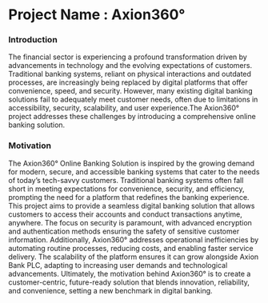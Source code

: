 # Project Name : Axion360°

###  Introduction
The financial sector is experiencing a profound transformation driven by advancements in technology and the
evolving expectations of customers. Traditional banking systems, reliant on physical interactions and
outdated processes, are increasingly being replaced by digital platforms that offer convenience, speed, and
security. However, many existing digital banking solutions fail to adequately meet customer needs, often due
to limitations in accessibility, security, scalability, and user experience.The Axion360° project addresses
these challenges by introducing a comprehensive online banking solution.

###  Motivation
The Axion360° Online Banking Solution is inspired by the growing demand for modern, secure, and
accessible banking systems that cater to the needs of today’s tech-savvy customers. Traditional banking
systems often fall short in meeting expectations for convenience, security, and efficiency, prompting the need
for a platform that redefines the banking experience.
This project aims to provide a seamless digital banking solution that allows customers to access their accounts
and conduct transactions anytime, anywhere. The focus on security is paramount, with advanced encryption
and authentication methods ensuring the safety of sensitive customer information. Additionally, Axion360°
addresses operational inefficiencies by automating routine processes, reducing costs, and enabling faster
service delivery.
The scalability of the platform ensures it can grow alongside Axion Bank PLC, adapting to increasing user
demands and technological advancements. Ultimately, the motivation behind Axion360° is to create a
customer-centric, future-ready solution that blends innovation, reliability, and convenience, setting a new
benchmark in digital banking.
